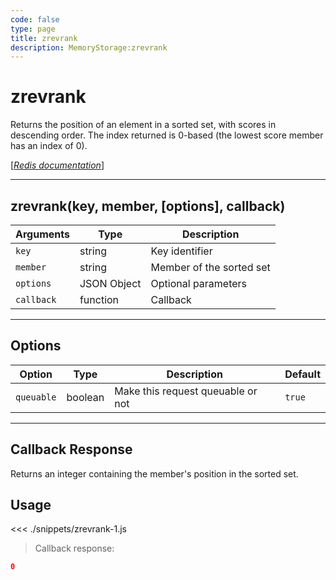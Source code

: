 ```yaml
---
code: false
type: page
title: zrevrank
description: MemoryStorage:zrevrank
---
```


# zrevrank

Returns the position of an element in a sorted set, with scores in descending order. The index returned is 0-based (the lowest score member has an index of 0).

[[_Redis documentation_]](https://redis.io/commands/zrevrank)

---

## zrevrank(key, member, [options], callback)

| Arguments  | Type        | Description              |
| ---------- | ----------- | ------------------------ |
| `key`      | string      | Key identifier           |
| `member`   | string      | Member of the sorted set |
| `options`  | JSON Object | Optional parameters      |
| `callback` | function    | Callback                 |

---

## Options

| Option     | Type    | Description                       | Default |
| ---------- | ------- | --------------------------------- | ------- |
| `queuable` | boolean | Make this request queuable or not | `true`  |

---

## Callback Response

Returns an integer containing the member's position in the sorted set.

## Usage

<<< ./snippets/zrevrank-1.js

> Callback response:

```json
0
```
